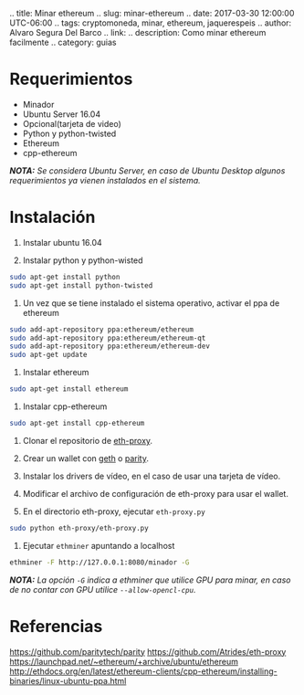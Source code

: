 .. title: Minar ethereum
.. slug: minar-ethereum
.. date: 2017-03-30 12:00:00 UTC-06:00
.. tags: cryptomoneda, minar, ethereum, jaquerespeis
.. author: Alvaro Segura Del Barco
.. link:
.. description: Como minar ethereum facilmente
.. category: guias

# Requerimientos

* Minador
* Ubuntu Server 16.04
* Opcional(tarjeta de video)
* Python y python-twisted
* Ethereum
* cpp-ethereum

_**NOTA:** Se considera Ubuntu Server, en caso de Ubuntu Desktop algunos requerimientos ya vienen instalados en el sistema._

# Instalación

1. Instalar ubuntu 16.04

1. Instalar python y python-wisted

```bash
sudo apt-get install python
sudo apt-get install python-twisted
```

1. Un vez que se tiene instalado el sistema operativo, activar el ppa de ethereum

```bash
sudo add-apt-repository ppa:ethereum/ethereum
sudo add-apt-repository ppa:ethereum/ethereum-qt
sudo add-apt-repository ppa:ethereum/ethereum-dev
sudo apt-get update
```

1. Instalar ethereum

```bash
sudo apt-get install ethereum
```

1. Instalar cpp-ethereum
```bash
sudo apt-get install cpp-ethereum
```

1. Clonar el repositorio de [eth-proxy](https://github.com/Atrides/eth-proxy).

1. Crear un wallet con [geth](https://github.com/ethereum/go-ethereum/wiki/geth) o [parity](https://github.com/paritytech/parity).

1. Instalar los drivers de vídeo, en el caso de usar una tarjeta de vídeo.

1. Modificar el archivo de configuración de eth-proxy para usar el wallet.

1. En el directorio eth-proxy, ejecutar `eth-proxy.py`

```bash
sudo python eth-proxy/eth-proxy.py
```

1. Ejecutar `ethminer` apuntando a localhost

```bash
ethminer -F http://127.0.0.1:8080/minador -G
```
_**NOTA:** La opción `-G` indica a ethminer que utilice GPU para minar, en caso de no contar con GPU utilice `--allow-opencl-cpu`._

# Referencias
https://github.com/paritytech/parity
https://github.com/Atrides/eth-proxy
https://launchpad.net/~ethereum/+archive/ubuntu/ethereum
http://ethdocs.org/en/latest/ethereum-clients/cpp-ethereum/installing-binaries/linux-ubuntu-ppa.html
